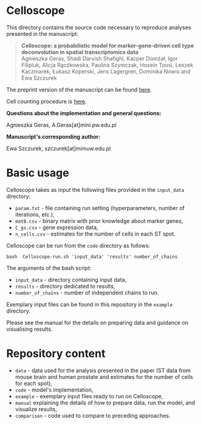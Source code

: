 # Celloscope

This directory contains the source code necessary to reproduce analyses presented in the manuscript:  

> **Celloscope: a probabilistic model for marker-gene-driven cell type deconvolution in spatial transcriptomics data**  
> Agnieszka Geras, Shadi Darvish Shafighi, Kacper Domżał, Igor Filipiuk, Alicja Rączkowska, Paulina Szymczak, Hosein Toosi, Leszek Kaczmarek,  Łukasz Koperski, Jens Lagergren, Dominika Nowis and Ewa Szczurek

The preprint version of the manuscript can be found [here](https://www.biorxiv.org/content/10.1101/2022.05.24.493193v1).

Cell counting procedure is [here](https://github.com/szczurek-lab/qupath-spot-utils).

**Questions about the implementation and general questions:**

Agnieszka Geras, A.Geras[at]mini.pw.edu.pl

**Manuscript's corresponding author:**

Ewa Szczurek, szczurek[at]mimuw.edu.pl

# Basic usage
Celloscope takes as input the following files provided in the `input_data` directory:

* `param.txt` - file containing run setting (hyperparameters, number of iterations, etc.),
* `matB.csv` - binary matrix with prior knowledge about marker genes,
* `C_gs.csv` - gene expression data,
* `n_cells.csv` - estimates for the number of cells in each ST spot.

Celloscope can be run from the `code` directory as follows:

```
bash  Celloscope-run.sh 'input_data' 'results' number_of_chains
```

The arguments of the bash script:
* `input_data` - directory containing input data,
* `results` - directory dedicated to results,
* `number_of_chains` - number of independent chains to run.

Exemplary input files can be found in this repository in the `example` directory. 

Please see the manual for the details on preparing data and guidance on visualising results.

# Repository content

* `data` - data used for the analysis presented in the paper (ST data from mouse brain and human prostate and estimates for the number of cells for each spot),
* `code` - model's implementation,
* `example` - exemplary input files ready to run on Celloscope,
* `manual` explaining the details of how to prepare data, run the model, and visualize results,
* `comparison` - code used to compare to preceding approaches.
